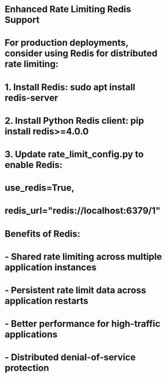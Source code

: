 # Enhanced Rate Limiting Redis Support
#
# For production deployments, consider using Redis for distributed rate limiting:
#
# 1. Install Redis: sudo apt install redis-server
# 2. Install Python Redis client: pip install redis>=4.0.0
# 3. Update rate_limit_config.py to enable Redis:
#    use_redis=True,
#    redis_url="redis://localhost:6379/1"
#
# Benefits of Redis:
# - Shared rate limiting across multiple application instances
# - Persistent rate limit data across application restarts
# - Better performance for high-traffic applications
# - Distributed denial-of-service protection
